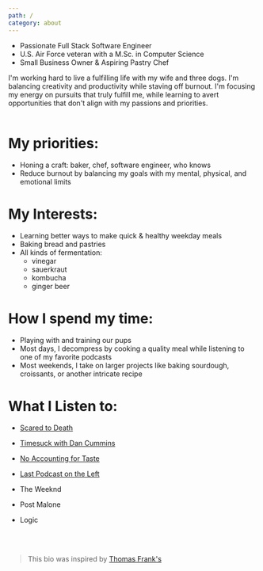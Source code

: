 ```yaml
---
path: /
category: about
---
```


* Passionate Full Stack Software Engineer
* U.S. Air Force veteran with a M.Sc. in Computer Science 
* Small Business Owner & Aspiring Pastry Chef


I'm working hard to live a fulfilling life with my wife and three dogs. I'm balancing creativity and productivity while staving off burnout. I'm focusing my energy on pursuits that truly fulfill me, while learning to avert opportunities that don't align with my passions and priorities.
<br></br>

# My priorities:

* Honing a craft: baker, chef, software engineer, who knows
* Reduce burnout by balancing my goals with my mental, physical, and emotional limits 

# My Interests:

* Learning better ways to make quick & healthy weekday meals
* Baking bread and pastries
* All kinds of fermentation:
    * vinegar
    * sauerkraut
    * kombucha
    * ginger beer

# How I spend my time:

* Playing with and training our pups
* Most days, I decompress by cooking a quality meal while listening to one of my favorite podcasts
* Most weekends, I take on larger projects like baking sourdough, croissants, or another intricate recipe

# What I Listen to:

* [Scared to Death](https://open.spotify.com/show/0ROR5DBcqHUQIiY2AQgdAh?si=dfa09c59087241e9)
* [Timesuck with Dan Cummins](https://open.spotify.com/show/06YEn6GtlDzN38GrPcm3qj?si=b9c023d743144912)
* [No Accounting for Taste](https://open.spotify.com/show/3Nb2DlfubBIxcEjM75BLi3?si=19d39760e6c74c07)
* [Last Podcast on the Left](https://open.spotify.com/show/3yZg2MCkf31pPXiG4nznrg?si=f0c4cd90a6154fa8)

* The Weeknd
* Post Malone
* Logic

<br></br>
> This bio was inspired by [Thomas Frank's](https://thomasjfrank.com/now/)